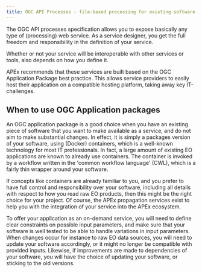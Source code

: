 ```yaml
---
title: OGC API Processes - file-based processing for existing software
---
```


The OGC API processes specification allows you to expose basically any type of (processing) web service. As a service
designer, you get the full freedom and responsibility in the definition of your service.

Whether or not your service will be interoperable with other services or tools, also depends on how you define it.

APEx recommends that these services are built based on the OGC Application Package best practice. This allows service providers
to easily host their application on a compatible hosting platform, taking away key IT-challenges.

## When to use OGC Application packages

An OGC application package is a good choice when you have an existing piece of software that you want to make available as a service,
and do not aim to make substantial changes. In effect, it is simply a packages version of your software, using (Docker) containers, which
is a well-known technology for most IT professionals. In fact, a large amount of existing EO applications are known to
already use containers. The container is invoked by a workflow written in the 'common workflow language' (CWL), which is
a fairly thin wrapper around your software.

If concepts like containers are already familiar to you, and you prefer to have full control and responsibility over your software,
including all details with respect to how you read raw EO products, then this might be the right choice for your project.
Of course, the APEx propagation services exist to help you with the integration of your service into the APEx ecosystem.

To offer your application as an on-demand service, you will need to define clear constraints on possible input parameters,
and make sure that your software is well tested to be able to handle variations in input parameters. When changes occur for
instance to raw EO data sources, you will need to update your software accordingly, or it might no longer be compatible with provided inputs.
Likewise, if improvements are made to dependencies of your software, you will have the choice of updating your software, or
sticking to the old versions.
